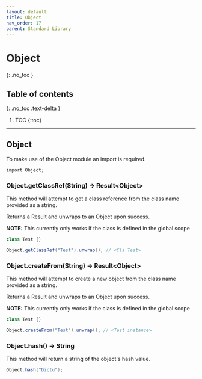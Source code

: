 ```yaml
---
layout: default
title: Object
nav_order: 17
parent: Standard Library
---
```


# Object
{: .no_toc }

## Table of contents
{: .no_toc .text-delta }

1. TOC
{:toc}

---

## Object

To make use of the Object module an import is required.

```cs
import Object;
```

### Object.getClassRef(String) -> Result\<Object>

This method will attempt to get a class reference from the class name provided as a string.

Returns a Result and unwraps to an Object upon success.

**NOTE:** This currently only works if the class is defined in the global scope

```cs
class Test {}

Object.getClassRef("Test").unwrap(); // <Cls Test>
```

### Object.createFrom(String) -> Result\<Object>

This method will attempt to create a new object from the class name provided as a string.

Returns a Result and unwraps to an Object upon success.

**NOTE:** This currently only works if the class is defined in the global scope

```cs
class Test {}

Object.createFrom("Test").unwrap(); // <Test instance>
```

### Object.hash() -> String

This method will return a string of the object's hash value.

```cs
Object.hash("Dictu");
```
